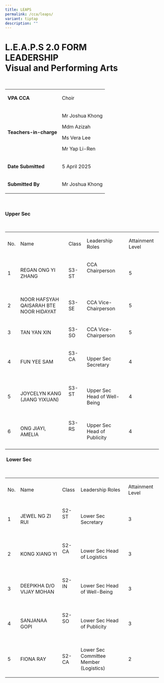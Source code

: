 ```yaml
---
title: LEAPS
permalink: /cca/leaps/
variant: tiptap
description: ""
---
```

<h1>L.E.A.P.S 2.0 FORM<br>LEADERSHIP<br>Visual and Performing Arts</h1>
<p>&nbsp;&nbsp;</p>
<table style="minWidth: 50px">
<colgroup>
<col>
<col>
</colgroup>
<tbody>
<tr>
<td rowspan="1" colspan="1">
<p><strong>VPA CCA</strong>
</p>
</td>
<td rowspan="1" colspan="1">
<p>Choir</p>
</td>
</tr>
<tr>
<td rowspan="1" colspan="1">
<p><strong>Teachers-in-charge</strong>
</p>
</td>
<td rowspan="1" colspan="1">
<p>Mr Joshua Khong</p>
<p>Mdm Azizah</p>
<p>Ms Vera Lee</p>
<p>Mr Yap Li-Ren</p>
</td>
</tr>
<tr>
<td rowspan="1" colspan="1">
<p><strong>Date Submitted</strong>
</p>
</td>
<td rowspan="1" colspan="1">
<p>5 April 2025</p>
</td>
</tr>
<tr>
<td rowspan="1" colspan="1">
<p><strong>Submitted By</strong>
</p>
</td>
<td rowspan="1" colspan="1">
<p>Mr Joshua Khong</p>
</td>
</tr>
</tbody>
</table>
<p>&nbsp;&nbsp;</p>
<h3><strong>Upper Sec</strong></h3>
<p>&nbsp;</p>
<table style="minWidth: 125px">
<colgroup>
<col>
<col>
<col>
<col>
<col>
</colgroup>
<tbody>
<tr>
<td rowspan="1" colspan="1">
<p>No.</p>
</td>
<td rowspan="1" colspan="1">
<p>Name</p>
</td>
<td rowspan="1" colspan="1">
<p>Class</p>
</td>
<td rowspan="1" colspan="1">
<p>Leadership Roles</p>
</td>
<td rowspan="1" colspan="1">
<p>Attainment Level</p>
</td>
</tr>
<tr>
<td rowspan="1" colspan="1">
<p>1</p>
</td>
<td rowspan="1" colspan="1">
<p>REGAN ONG YI ZHANG</p>
</td>
<td rowspan="1" colspan="1">
<p>S3-ST</p>
</td>
<td rowspan="1" colspan="1">
<p>CCA Chairperson</p>
<p>&nbsp;</p>
</td>
<td rowspan="1" colspan="1">
<p>5</p>
</td>
</tr>
<tr>
<td rowspan="1" colspan="1">
<p>2</p>
</td>
<td rowspan="1" colspan="1">
<p>NOOR HAFSYAH QAISARAH BTE NOOR HIDAYAT</p>
</td>
<td rowspan="1" colspan="1">
<p>S3-SE</p>
</td>
<td rowspan="1" colspan="1">
<p>CCA Vice-Chairperson</p>
</td>
<td rowspan="1" colspan="1">
<p>5</p>
</td>
</tr>
<tr>
<td rowspan="1" colspan="1">
<p>3</p>
</td>
<td rowspan="1" colspan="1">
<p>TAN YAN XIN</p>
</td>
<td rowspan="1" colspan="1">
<p>S3-SO</p>
</td>
<td rowspan="1" colspan="1">
<p>CCA Vice-Chairperson</p>
</td>
<td rowspan="1" colspan="1">
<p>5</p>
</td>
</tr>
<tr>
<td rowspan="1" colspan="1">
<p>4</p>
</td>
<td rowspan="1" colspan="1">
<p>FUN YEE SAM</p>
</td>
<td rowspan="1" colspan="1">
<p>S3-CA</p>
<p>&nbsp;</p>
</td>
<td rowspan="1" colspan="1">
<p>Upper Sec Secretary</p>
</td>
<td rowspan="1" colspan="1">
<p>4</p>
</td>
</tr>
<tr>
<td rowspan="1" colspan="1">
<p>5</p>
</td>
<td rowspan="1" colspan="1">
<p>JOYCELYN KANG (JIANG YIXUAN)</p>
</td>
<td rowspan="1" colspan="1">
<p>S3-ST</p>
<p>&nbsp;</p>
</td>
<td rowspan="1" colspan="1">
<p>Upper Sec Head of Well-Being</p>
</td>
<td rowspan="1" colspan="1">
<p>4</p>
</td>
</tr>
<tr>
<td rowspan="1" colspan="1">
<p>6</p>
</td>
<td rowspan="1" colspan="1">
<p>ONG JIAYI, AMELIA</p>
</td>
<td rowspan="1" colspan="1">
<p>S3-RS</p>
<p>&nbsp;</p>
</td>
<td rowspan="1" colspan="1">
<p>Upper Sec Head of Publicity</p>
</td>
<td rowspan="1" colspan="1">
<p>4</p>
</td>
</tr>
</tbody>
</table>
<h3>&nbsp;<strong>Lower Sec</strong></h3>
<p>&nbsp;</p>
<table style="minWidth: 125px">
<colgroup>
<col>
<col>
<col>
<col>
<col>
</colgroup>
<tbody>
<tr>
<td rowspan="1" colspan="1">
<p>No.</p>
</td>
<td rowspan="1" colspan="1">
<p>Name</p>
</td>
<td rowspan="1" colspan="1">
<p>Class</p>
</td>
<td rowspan="1" colspan="1">
<p>Leadership Roles</p>
</td>
<td rowspan="1" colspan="1">
<p>Attainment Level</p>
</td>
</tr>
<tr>
<td rowspan="1" colspan="1">
<p>1</p>
</td>
<td rowspan="1" colspan="1">
<p>JEWEL NG ZI RUI</p>
</td>
<td rowspan="1" colspan="1">
<p>S2-ST</p>
<p>&nbsp;</p>
</td>
<td rowspan="1" colspan="1">
<p>Lower Sec Secretary</p>
</td>
<td rowspan="1" colspan="1">
<p>3</p>
</td>
</tr>
<tr>
<td rowspan="1" colspan="1">
<p>2</p>
</td>
<td rowspan="1" colspan="1">
<p>KONG XIANG YI</p>
</td>
<td rowspan="1" colspan="1">
<p>S2-CA</p>
<p>&nbsp;</p>
</td>
<td rowspan="1" colspan="1">
<p>Lower Sec Head of Logistics</p>
</td>
<td rowspan="1" colspan="1">
<p>3</p>
</td>
</tr>
<tr>
<td rowspan="1" colspan="1">
<p>3</p>
</td>
<td rowspan="1" colspan="1">
<p>DEEPIKHA D/O VIJAY MOHAN</p>
</td>
<td rowspan="1" colspan="1">
<p>S2-IN</p>
<p>&nbsp;</p>
</td>
<td rowspan="1" colspan="1">
<p>Lower Sec Head of Well-Being</p>
</td>
<td rowspan="1" colspan="1">
<p>3</p>
</td>
</tr>
<tr>
<td rowspan="1" colspan="1">
<p>4</p>
</td>
<td rowspan="1" colspan="1">
<p>SANJANAA GOPI</p>
</td>
<td rowspan="1" colspan="1">
<p>S2-SO</p>
<p>&nbsp;</p>
</td>
<td rowspan="1" colspan="1">
<p>Lower Sec Head of Publicity</p>
</td>
<td rowspan="1" colspan="1">
<p>3</p>
</td>
</tr>
<tr>
<td rowspan="1" colspan="1">
<p>5</p>
</td>
<td rowspan="1" colspan="1">
<p>FIONA RAY</p>
</td>
<td rowspan="1" colspan="1">
<p>S2-CA</p>
</td>
<td rowspan="1" colspan="1">
<p>Lower Sec Committee Member (Logistics)</p>
</td>
<td rowspan="1" colspan="1">
<p>2</p>
</td>
</tr>
</tbody>
</table>
<p>&nbsp;</p>